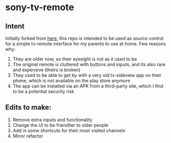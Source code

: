 # sony-tv-remote

## Intent

Initially forked from [here](https://github.com/avinash311/sony-tv-remote), this repo is intended to be used as source control for a simple tv-remote interface for my parents to use at home. Few reasons why:

1. They are older now, so their eyesight is not as it used to be
2. The original remote is cluttered with buttons and inputs, and its also rare and expensive (theirs is broken)
3. They used to be able to get by with a very old tv-sideview app on their phone, which is not available on the play store anymore
4. The app can be installed via an APK from a third-party site, which I find to be a potential security risk

## Edits to make:

1. Remove extra inputs and functionality
2. Change the UI to be friendlier to older people
3. Add in some shortcuts for their most visited channels
4. Minor refactor
